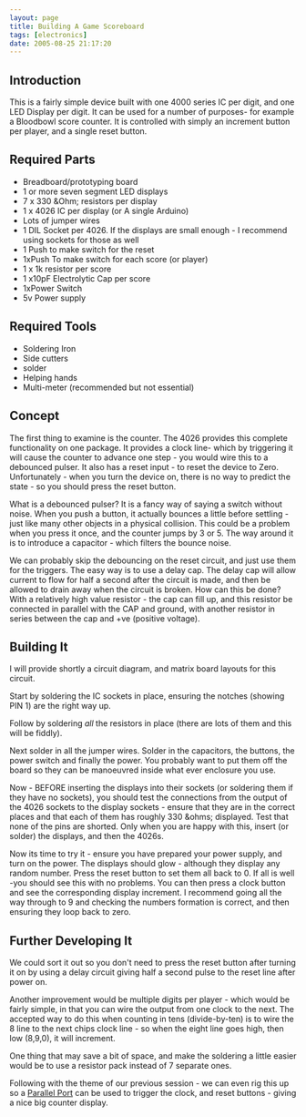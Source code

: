 ```yaml
---
layout: page
title: Building A Game Scoreboard
tags: [electronics]
date: 2005-08-25 21:17:20
---
```

## Introduction

This is a fairly simple device built with one 4000 series IC per digit, and one LED Display per digit. It can be used for a number of purposes- for example a Bloodbowl score counter. It is controlled with simply an increment button per player, and a single reset button.

## Required Parts

* Breadboard/prototyping board
* 1 or more seven segment LED displays
* 7 x 330 &amp;Ohm; resistors per display
* 1 x 4026 IC per display (or A single Arduino)
* Lots of jumper wires
* 1 DIL Socket per 4026. If the displays are small enough - I recommend using sockets for those as well
* 1 Push to make switch for the reset
* 1xPush To make switch for each score (or player)
* 1 x 1k resistor per score
* 1 x10pF Electrolytic Cap per score
* 1xPower Switch
* 5v Power supply

## Required Tools

* Soldering Iron
* Side cutters
* solder
* Helping hands
* Multi-meter (recommended but not essential)

## Concept

The first thing to examine is the counter. The 4026 provides this complete functionality on one package. It provides a clock line- which by triggering it will cause the counter to advance one step - you would wire this to a debounced pulser. It also has a reset input - to reset the device to Zero. Unfortunately - when you turn the device on, there is no way to predict the state - so you should press the reset button.

What is a debounced pulser? It is a fancy way of saying a switch without noise. When you push a button, it actually bounces a little before settling - just like many other objects in a physical collision. This could be a problem when you press it once, and the counter jumps by 3 or 5. The way around it is to introduce a capacitor - which filters the bounce noise.

We can probably skip the debouncing on the reset circuit, and just use them for the triggers. The easy way is to use a delay cap. The delay cap will allow current to flow for half a second after the circuit is made, and then be allowed to drain away when the circuit is broken. How can this be done? With a relatively high value resistor - the cap can fill up, and this resistor be connected in parallel with the CAP and ground, with another resistor in series between the cap and +ve (positive voltage).

## Building It

I will provide shortly a circuit diagram, and matrix board layouts for this circuit.

Start by soldering the IC sockets in place, ensuring the notches (showing PIN 1) are the right way up.

Follow by soldering _all_ the resistors in place (there are lots of them and this will be fiddly).

Next solder in all the jumper wires. Solder in the capacitors, the buttons, the power switch and finally the power. You probably want to put them off the board so they can be manoeuvred inside what ever enclosure you use.

Now - BEFORE inserting the displays into their sockets (or soldering them if they have no sockets), you should test the connections from the output of the 4026 sockets to the display sockets - ensure that they are in the correct places and that each of them has roughly 330 &amp;ohms; displayed. Test that none of the pins are shorted. Only when you are happy with this, insert (or solder) the displays, and then the 4026s.

Now its time to try it - ensure you have prepared your power supply, and turn on the power. The displays should glow - although they display any random number. Press the reset button to set them all back to 0. If all is well -you should see this with no problems. You can then press a clock button and see the corresponding display increment. I recommend going all the way through to 9 and checking the numbers formation is correct, and then ensuring they loop back to zero.

## Further Developing It

We could sort it out so you don't need to press the reset button after turning it on by using a delay circuit giving half a second pulse to the reset line after power on.

Another improvement would be multiple digits per player - which would be fairly simple, in that you can wire the output from one clock to the next. The accepted way to do this when counting in tens (divide-by-ten) is to wire the 8 line to the next chips clock line - so when the eight line goes high, then low (8,9,0), it will increment.

One thing that may save a bit of space, and make the soldering a little easier would be to use a resistor pack instead of 7 separate ones.

Following with the theme of our previous session - we can even rig this up so a [Parallel Port](/wiki/parallel_port.html "Parallel Port") can be used to trigger the clock, and reset buttons - giving a nice big counter display.
